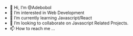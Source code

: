 - 👋 Hi, I’m @Adebobol 
- 👀 I’m interested in Web Development
- 🌱 I’m currently learning Javascript/React
- 💞️ I’m looking to collaborate on Javascript Related Projects.
- 📫 How to reach me ...

<!---
Adebobol/Adebobol is a ✨ special ✨ repository because its `README.md` (this file) appears on your GitHub profile.
You can click the Preview link to take a look at your changes.
--->
